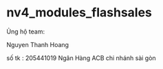 # nv4_modules_flashsales

Ủng hộ team: 

Nguyen Thanh Hoang

số tk : 205441019
Ngân Hàng ACB chi nhánh sài gòn
